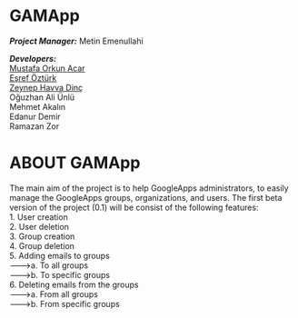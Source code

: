 GAMApp
================
<p><b><i>Project Manager:</i></b> Metin Emenullahi</p>
<p>
<b><i>Developers:</i></b> <br />
<a href="https://github.com/mustafaorkunacar" target="_blank" >Mustafa Orkun Acar<br />
<a href="https://github.com/esrefozturk">Eşref Öztürk</a><br />
<a href="https://github.com/ZeynepHavva">Zeynep Havva Dinç</a><br />
Oğuzhan Ali Ünlü<br />
Mehmet Akalın<br />
Edanur Demir<br />
Ramazan Zor
</p>

ABOUT GAMApp
======================
<p>The main aim of the project is to help GoogleApps administrators, to easily manage the GoogleApps groups, organizations, and users. The first beta version of the project (0.1) will be consist of the following features:<br />
1. User creation<br />
2. User deletion<br />
3. Group creation<br />
4. Group deletion<br />
5. Adding emails to groups<br />
--->a. To all groups<br />
--->b. To specific groups<br />
6. Deleting emails from the groups <br />
--->a. From all groups<br />
--->b. From specific groups</p>
